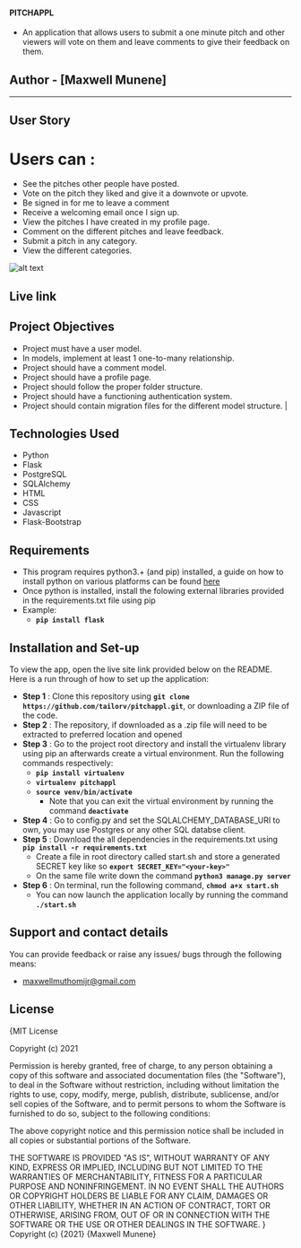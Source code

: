 
####  PITCHAPPL
* An application that allows users to submit a one minute pitch and other viewers will vote on them and leave comments to give their feedback on them.

## Author - [Maxwell Munene]
------------------------------------------------------------------------------------------------------
## User Story
# Users can :
* See the pitches other people have posted.
* Vote on the pitch they liked and give it a downvote or upvote.
* Be signed in for me to leave a comment
* Receive a welcoming email once I sign up.
* View the pitches I have created in my profile page.
* Comment on the different pitches and leave feedback.
* Submit a pitch in any category.
* View the different categories.

![alt text](screenshots/index_page_quote.png)



## Live link 


## Project Objectives
* Project must have a user model.
* In models, implement at least 1 one-to-many relationship.
* Project should have a comment model.
* Project should have a profile page.
* Project should follow the proper folder structure.
* Project should have a functioning authentication system.
* Project should contain migration files for the different model structure.             |

## Technologies Used
* Python
* Flask 
* PostgreSQL
* SQLAlchemy
* HTML 
* CSS
* Javascript
* Flask-Bootstrap

## Requirements
* This program requires python3.+ (and pip) installed, a guide on how to install python on various platforms can be found [here](https://www.python.org/)
* Once python is installed, install the folowing external libraries provided in the requirements.txt file using pip
* Example: 
    * **`pip install flask`**

## Installation and Set-up
To view the app, open the live site link provided below on the README.
Here is a run through of how to set up the application:
* **Step 1** : Clone this repository using **`git clone https://github.com/tailorv/pitchappl.git`**, or downloading a ZIP file of the code.
* **Step 2** : The repository, if downloaded as a .zip file will need to be extracted to preferred location and opened
* **Step 3** : Go to the project root directory and install the virtualenv library using pip an afterwards create a virtual environment. Run the following commands respectively:
    * **`pip install virtualenv`**
    * **`virtualenv pitchappl`**
    * **`source venv/bin/activate`**
        * Note that you can exit the virtual environment by running the command **`deactivate`**
* **Step 4** : Go to config.py and set the SQLALCHEMY_DATABASE_URI to own, you may use Postgres or any other SQL databse client.
* **Step 5** : Download the all dependencies in the requirements.txt using **`pip install -r requirements.txt`**
    * Create a file in root directory called start.sh and store a generated SECRET key like so **`export SECRET_KEY="<your-key>"`**
    * On the same file write down the command **`python3 manage.py server`** 
* **Step 6** : On terminal, run the following command, **`chmod a+x start.sh`**
    * You can now launch the application locally by running the command **`./start.sh`** 

## Support and contact details
You can provide feedback or raise any issues/ bugs through the following means:
* maxwellmuthomijr@gmail.com

## License
{MIT License

Copyright (c) 2021

Permission is hereby granted, free of charge, to any person obtaining a copy of this software and associated documentation files (the "Software"), to deal in the Software without restriction, including without limitation the rights to use, copy, modify, merge, publish, distribute, sublicense, and/or sell copies of the Software, and to permit persons to whom the Software is furnished to do so, subject to the following conditions:

The above copyright notice and this permission notice shall be included in all copies or substantial portions of the Software.

THE SOFTWARE IS PROVIDED "AS IS", WITHOUT WARRANTY OF ANY KIND, EXPRESS OR IMPLIED, INCLUDING BUT NOT LIMITED TO THE WARRANTIES OF MERCHANTABILITY, FITNESS FOR A PARTICULAR PURPOSE AND NONINFRINGEMENT. IN NO EVENT SHALL THE AUTHORS OR COPYRIGHT HOLDERS BE LIABLE FOR ANY CLAIM, DAMAGES OR OTHER LIABILITY, WHETHER IN AN ACTION OF CONTRACT, TORT OR OTHERWISE, ARISING FROM, OUT OF OR IN CONNECTION WITH THE SOFTWARE OR THE USE OR OTHER DEALINGS IN THE SOFTWARE. } Copyright (c) {2021} {Maxwell Munene}
